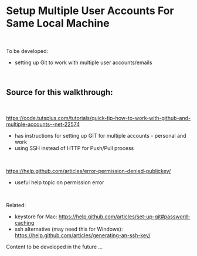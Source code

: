 # Setup Multiple User Accounts For Same Local Machine
<br/>

To be developed:
- setting up Git to work with multiple user accounts/emails
<br/>

## Source for this walkthrough:
<br/>

https://code.tutsplus.com/tutorials/quick-tip-how-to-work-with-github-and-multiple-accounts--net-22574
* has instructions for setting up GIT for multiple accounts - personal and work
* using SSH instead of HTTP for Push/Pull process
<br/>

https://help.github.com/articles/error-permission-denied-publickey/
* useful help topic on permission error
<br/>

Related:
- keystore for Mac:  https://help.github.com/articles/set-up-git#password-caching
- ssh alternative (may need this for Windows): https://help.github.com/articles/generating-an-ssh-key/

Content to be developed in the future ...